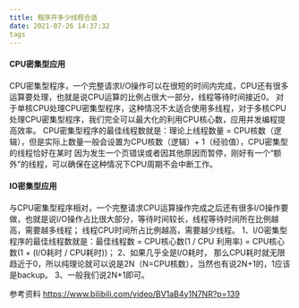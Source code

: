 ```yaml
---
title: 程序开多少线程合适
date: 2021-07-26 14:37:32
tags
---
```

#### CPU密集型应用
CPU密集型程序，一个完整请求I/O操作可以在很短的时间内完成，CPU还有很多运算要处理，也就是说CPU运算的比例占很大一部分，线程等待时间接近0。
对于单核CPU处理CPU密集型程序，这种情况不太适合使用多线程，对于多核CPU处理CPU密集型程序，我们完全可以最大化的利用CPU核心数，应用并发编程提高效率。
CPU密集型程序的最佳线程数就是：理论上线程数量 = CPU核数（逻辑），但是实际上数量一般会设置为CPU核数（逻辑）+ 1（经验值），CPU密集型的线程恰好在某时
因为发生一个页错误或者因其他原因而暂停，刚好有一个“额外”的线程，可以确保在这种情况下CPU周期不会中断工作。


#### IO密集型应用
与CPU密集型程序相对，一个完整请求CPU运算操作完成之后还有很多I/O操作要做，也就是说I/O操作占比很大部分，等待时间较长，线程等待时间所在比例越高，需要越多线程；
线程CPU时间所占比例越高，需要越少线程。
1、I/O密集型程序的最佳线程数就是：最佳线程数 = CPU核心数(1 / CPU 利用率) = CPU核心数(1 + (I/O耗时 / CPU耗时))；
2、如果几乎全是I/O耗时， 那么CPU耗时就无限趋近于0，所以纯理论就可以说是2N（N=CPU核数），当然也有说2N+1的，1应该是backup。
3、一般我们说2N+1即可。


参考资料 https://www.bilibili.com/video/BV1aB4y1N7NR?p=139



